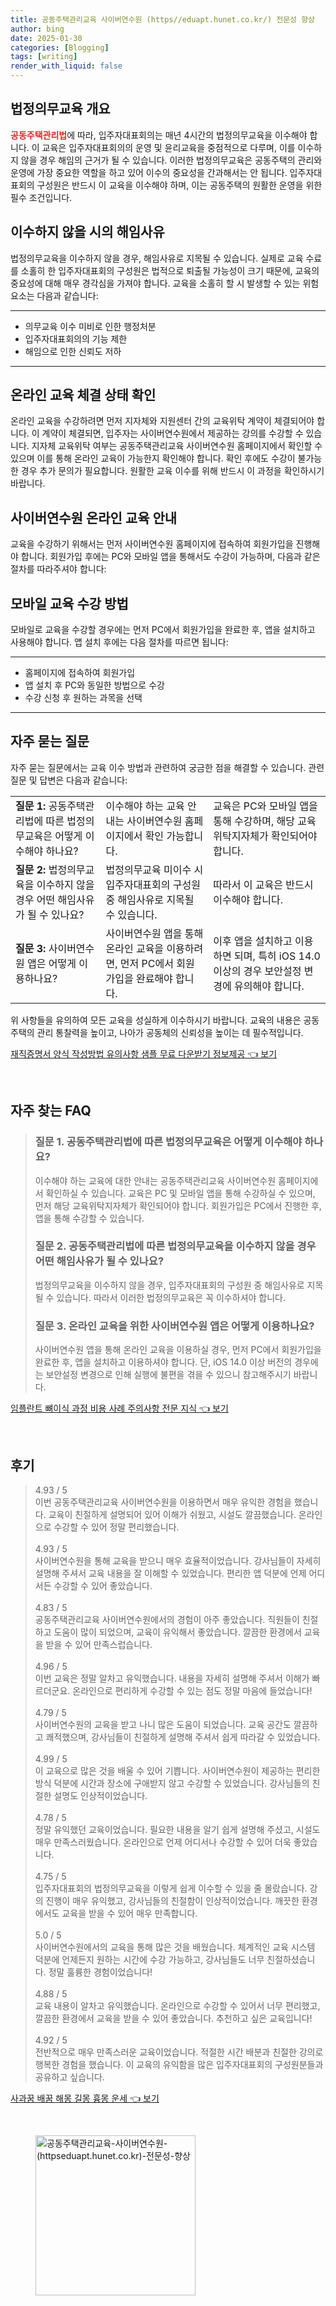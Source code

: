 ```yaml
---
title: 공동주택관리교육 사이버연수원 (https//eduapt.hunet.co.kr/) 전문성 향상
author: bing
date: 2025-01-30
categories: [Blogging]
tags: [writing]
render_with_liquid: false
---
```



<h2 id='법정의무교육 개요'>법정의무교육 개요</h2>

<p><b><span style="color: #ee2323;">공동주택관리법</span></b>에 따라, 입주자대표회의는 매년 4시간의 법정의무교육을 이수해야 합니다. 이 교육은 입주자대표회의의 운영 및 윤리교육을 중점적으로 다루며, 이를 이수하지 않을 경우 해임의 근거가 될 수 있습니다. 이러한 법정의무교육은 공동주택의 관리와 운영에 가장 중요한 역할을 하고 있어 이수의 중요성을 간과해서는 안 됩니다. 입주자대표회의 구성원은 반드시 이 교육을 이수해야 하며, 이는 공동주택의 원활한 운영을 위한 필수 조건입니다.</p>

<h2 id='이수하지 않을 시의 해임사유'>이수하지 않을 시의 해임사유</h2>

<p>법정의무교육을 이수하지 않을 경우, 해임사유로 지목될 수 있습니다. 실제로 교육 수료를 소홀히 한 입주자대표회의 구성원은 법적으로 퇴출될 가능성이 크기 때문에, 교육의 중요성에 대해 매우 경각심을 가져야 합니다. 교육을 소홀히 할 시 발생할 수 있는 위험 요소는 다음과 같습니다:</p>

<hr />

<ul>
    <li>의무교육 이수 미비로 인한 행정처분</li>
    <li>입주자대표회의의 기능 제한</li>
    <li>해임으로 인한 신뢰도 저하</li>
</ul>

<hr />

<h2 id='온라인 교육 체결 상태 확인'>온라인 교육 체결 상태 확인</h2>

<p>온라인 교육을 수강하려면 먼저 지자체와 지원센터 간의 교육위탁 계약이 체결되어야 합니다. 이 계약이 체결되면, 입주자는 사이버연수원에서 제공하는 강의를 수강할 수 있습니다. 지자체 교육위탁 여부는 공동주택관리교육 사이버연수원 홈페이지에서 확인할 수 있으며 이를 통해 온라인 교육이 가능한지 확인해야 합니다. 확인 후에도 수강이 불가능한 경우 추가 문의가 필요합니다. 원활한 교육 이수를 위해 반드시 이 과정을 확인하시기 바랍니다.</p>

<h2 id='사이버연수원 온라인 교육 안내'>사이버연수원 온라인 교육 안내</h2>

<p>교육을 수강하기 위해서는 먼저 사이버연수원 홈페이지에 접속하여 회원가입을 진행해야 합니다. 회원가입 후에는 PC와 모바일 앱을 통해서도 수강이 가능하며, 다음과 같은 절차를 따라주셔야 합니다:</p>

<h2 id='모바일 교육 수강 방법'>모바일 교육 수강 방법</h2>

<p>모바일로 교육을 수강할 경우에는 먼저 PC에서 회원가입을 완료한 후, 앱을 설치하고 사용해야 합니다. 앱 설치 후에는 다음 절차를 따르면 됩니다:</p>

<hr />

<ul>
    <li>홈페이지에 접속하여 회원가입</li>
    <li>앱 설치 후 PC와 동일한 방법으로 수강</li>
    <li>수강 신청 후 원하는 과목을 선택</li>
</ul>

<hr />

<h2 id='자주 묻는 질문'>자주 묻는 질문</h2>

<p>자주 묻는 질문에서는 교육 이수 방법과 관련하여 궁금한 점을 해결할 수 있습니다. 관련 질문 및 답변은 다음과 같습니다:</p>

<table>
    <tr>
        <td><b>질문 1:</b> 공동주택관리법에 따른 법정의무교육은 어떻게 이수해야 하나요?</td>
        <td>이수해야 하는 교육 안내는 사이버연수원 홈페이지에서 확인 가능합니다.</td>
        <td>교육은 PC와 모바일 앱을 통해 수강하며, 해당 교육위탁지자체가 확인되어야 합니다.</td>
    </tr>
    <tr>
        <td><b>질문 2:</b> 법정의무교육을 이수하지 않을 경우 어떤 해임사유가 될 수 있나요?</td>
        <td>법정의무교육 미이수 시 입주자대표회의 구성원 중 해임사유로 지목될 수 있습니다.</td>
        <td>따라서 이 교육은 반드시 이수해야 합니다.</td>
    </tr>
    <tr>
        <td><b>질문 3:</b> 사이버연수원 앱은 어떻게 이용하나요?</td>
        <td>사이버연수원 앱을 통해 온라인 교육을 이용하려면, 먼저 PC에서 회원가입을 완료해야 합니다.</td>
        <td>이후 앱을 설치하고 이용하면 되며, 특히 iOS 14.0 이상의 경우 보안설정 변경에 유의해야 합니다.</td>
    </tr>
</table>

<p>위 사항들을 유의하여 모든 교육을 성실하게 이수하시기 바랍니다. 교육의 내용은 공동주택의 관리 통찰력을 높이고, 나아가 공동체의 신뢰성을 높이는 데 필수적입니다.</p>


<p><a class="click-button" title="재직증명서 양식 작성방법 유의사항 샘플 무료 다운받기 정보제공" href="https://afficreate.github.io/posts/%EC%9E%AC%EC%A7%81%EC%A6%9D%EB%AA%85%EC%84%9C-%EC%96%91%EC%8B%9D-%EC%9E%91%EC%84%B1%EB%B0%A9%EB%B2%95-%EC%9C%A0%EC%9D%98%EC%82%AC%ED%95%AD-%EC%83%98%ED%94%8C-%EB%AC%B4%EB%A3%8C-%EB%8B%A4%EC%9A%B4%EB%B0%9B%EA%B8%B0-%EC%A0%95%EB%B3%B4%EC%A0%9C%EA%B3%B5/" rel="dofollow">재직증명서 양식 작성방법 유의사항 샘플 무료 다운받기 정보제공 👈 보기</a></p><br>
<h2 id='자주_찾는_FAQ'>자주 찾는 FAQ</h2>
<div itemscope="" itemtype="https://schema.org/FAQPage"> 
<blockquote> 
<div itemscope="" itemprop="mainEntity" itemtype="https://schema.org/Question"> 
<h3 itemprop="name">질문 1. 공동주택관리법에 따른 법정의무교육은 어떻게 이수해야 하나요?</h3> 
<div itemscope="" itemprop="acceptedAnswer" itemtype="https://schema.org/Answer"> 
<span itemprop="text"> 
<p>이수해야 하는 교육에 대한 안내는 공동주택관리교육 사이버연수원 홈페이지에서 확인하실 수 있습니다. 교육은 PC 및 모바일 앱을 통해 수강하실 수 있으며, 먼저 해당 교육위탁지자체가 확인되어야 합니다. 회원가입은 PC에서 진행한 후, 앱을 통해 수강할 수 있습니다.</p> 
</span> 
</div> 
</div> 

<div itemscope="" itemprop="mainEntity" itemtype="https://schema.org/Question"> 
<h3 itemprop="name">질문 2. 공동주택관리법에 따른 법정의무교육을 이수하지 않을 경우 어떤 해임사유가 될 수 있나요?</h3> 
<div itemscope="" itemprop="acceptedAnswer" itemtype="https://schema.org/Answer"> 
<span itemprop="text"> 
<p>법정의무교육을 이수하지 않을 경우, 입주자대표회의 구성원 중 해임사유로 지목될 수 있습니다. 따라서 이러한 법정의무교육은 꼭 이수하셔야 합니다.</p> 
</span> 
</div> 
</div> 

<div itemscope="" itemprop="mainEntity" itemtype="https://schema.org/Question"> 
<h3 itemprop="name">질문 3. 온라인 교육을 위한 사이버연수원 앱은 어떻게 이용하나요?</h3> 
<div itemscope="" itemprop="acceptedAnswer" itemtype="https://schema.org/Answer"> 
<span itemprop="text"> 
<p>사이버연수원 앱을 통해 온라인 교육을 이용하실 경우, 먼저 PC에서 회원가입을 완료한 후, 앱을 설치하고 이용하셔야 합니다. 단, iOS 14.0 이상 버전의 경우에는 보안설정 변경으로 인해 실행에 불편을 겪을 수 있으니 참고해주시기 바랍니다.</p> 
</span> 
</div> 
</div> 
</blockquote> 
</div>
<p><a class="click-button" title="임플란트 뼈이식 과정 비용 사례 주의사항 전문 지식" href="https://afficreate.github.io/posts/%EC%9E%84%ED%94%8C%EB%9E%80%ED%8A%B8-%EB%BC%88%EC%9D%B4%EC%8B%9D-%EA%B3%BC%EC%A0%95-%EB%B9%84%EC%9A%A9-%EC%82%AC%EB%A1%80-%EC%A3%BC%EC%9D%98%EC%82%AC%ED%95%AD-%EC%A0%84%EB%AC%B8-%EC%A7%80%EC%8B%9D/" rel="dofollow">임플란트 뼈이식 과정 비용 사례 주의사항 전문 지식 👈 보기</a></p><br>
<h2 id='후기'>후기</h2>
<div itemscope itemtype="https://schema.org/Product">
  <blockquote>
  <div itemprop="review" itemscope itemtype="https://schema.org/Review">
      <div itemprop="reviewRating" itemscope itemtype="https://schema.org/Rating"> <span itemprop="ratingValue">4.93</span> / <span itemprop="bestRating">5</span> </div>
      <span itemprop="reviewBody">이번 공동주택관리교육 사이버연수원을 이용하면서 매우 유익한 경험을 했습니다. 교육이 친절하게 설명되어 있어 이해가 쉬웠고, 시설도 깔끔했습니다. 온라인으로 수강할 수 있어 정말 편리했습니다.</span>
  </div>
  <br>
  <div itemprop="review" itemscope itemtype="https://schema.org/Review">
      <div itemprop="reviewRating" itemscope itemtype="https://schema.org/Rating"> <span itemprop="ratingValue">4.93</span> / <span itemprop="bestRating">5</span> </div>
      <span itemprop="reviewBody">사이버연수원을 통해 교육을 받으니 매우 효율적이었습니다. 강사님들이 자세히 설명해 주셔서 교육 내용을 잘 이해할 수 있었습니다. 편리한 앱 덕분에 언제 어디서든 수강할 수 있어 좋았습니다.</span>
  </div>
  <br>
  <div itemprop="review" itemscope itemtype="https://schema.org/Review">
      <div itemprop="reviewRating" itemscope itemtype="https://schema.org/Rating"> <span itemprop="ratingValue">4.83</span> / <span itemprop="bestRating">5</span> </div>
      <span itemprop="reviewBody">공동주택관리교육 사이버연수원에서의 경험이 아주 좋았습니다. 직원들이 친절하고 도움이 많이 되었으며, 교육이 유익해서 좋았습니다. 깔끔한 환경에서 교육을 받을 수 있어 만족스럽습니다.</span>
  </div>
  <br>
  <div itemprop="review" itemscope itemtype="https://schema.org/Review">
      <div itemprop="reviewRating" itemscope itemtype="https://schema.org/Rating"> <span itemprop="ratingValue">4.96</span> / <span itemprop="bestRating">5</span> </div>
      <span itemprop="reviewBody">이번 교육은 정말 알차고 유익했습니다. 내용을 자세히 설명해 주셔서 이해가 빠르더군요. 온라인으로 편리하게 수강할 수 있는 점도 정말 마음에 들었습니다!</span>
  </div>
  <br>
  <div itemprop="review" itemscope itemtype="https://schema.org/Review">
      <div itemprop="reviewRating" itemscope itemtype="https://schema.org/Rating"> <span itemprop="ratingValue">4.79</span> / <span itemprop="bestRating">5</span> </div>
      <span itemprop="reviewBody">사이버연수원의 교육을 받고 나니 많은 도움이 되었습니다. 교육 공간도 깔끔하고 쾌적했으며, 강사님들이 친절하게 설명해 주셔서 쉽게 따라갈 수 있었습니다.</span>
  </div>
  <br>
  <div itemprop="review" itemscope itemtype="https://schema.org/Review">
      <div itemprop="reviewRating" itemscope itemtype="https://schema.org/Rating"> <span itemprop="ratingValue">4.99</span> / <span itemprop="bestRating">5</span> </div>
      <span itemprop="reviewBody">이 교육으로 많은 것을 배울 수 있어 기쁩니다. 사이버연수원이 제공하는 편리한 방식 덕분에 시간과 장소에 구애받지 않고 수강할 수 있었습니다. 강사님들의 친절한 설명도 인상적이었습니다.</span>
  </div>
  <br>
  <div itemprop="review" itemscope itemtype="https://schema.org/Review">
      <div itemprop="reviewRating" itemscope itemtype="https://schema.org/Rating"> <span itemprop="ratingValue">4.78</span> / <span itemprop="bestRating">5</span> </div>
      <span itemprop="reviewBody">정말 유익했던 교육이었습니다. 필요한 내용을 알기 쉽게 설명해 주셨고, 시설도 매우 만족스러웠습니다. 온라인으로 언제 어디서나 수강할 수 있어 더욱 좋았습니다.</span>
  </div>
  <br>
  <div itemprop="review" itemscope itemtype="https://schema.org/Review">
      <div itemprop="reviewRating" itemscope itemtype="https://schema.org/Rating"> <span itemprop="ratingValue">4.75</span> / <span itemprop="bestRating">5</span> </div>
      <span itemprop="reviewBody">입주자대표회의 법정의무교육을 이렇게 쉽게 이수할 수 있을 줄 몰랐습니다. 강의 진행이 매우 유익했고, 강사님들의 친절함이 인상적이었습니다. 깨끗한 환경에서도 교육을 받을 수 있어 매우 만족합니다.</span>
  </div>
  <br>
  <div itemprop="review" itemscope itemtype="https://schema.org/Review">
      <div itemprop="reviewRating" itemscope itemtype="https://schema.org/Rating"> <span itemprop="ratingValue">5.0</span> / <span itemprop="bestRating">5</span> </div>
      <span itemprop="reviewBody">사이버연수원에서의 교육을 통해 많은 것을 배웠습니다. 체계적인 교육 시스템 덕분에 언제든지 원하는 시간에 수강 가능하고, 강사님들도 너무 친절하셨습니다. 정말 훌륭한 경험이었습니다!</span>
  </div>
  <br>
  <div itemprop="review" itemscope itemtype="https://schema.org/Review">
      <div itemprop="reviewRating" itemscope itemtype="https://schema.org/Rating"> <span itemprop="ratingValue">4.88</span> / <span itemprop="bestRating">5</span> </div>
      <span itemprop="reviewBody">교육 내용이 알차고 유익했습니다. 온라인으로 수강할 수 있어서 너무 편리했고, 깔끔한 환경에서 교육을 받을 수 있어 좋았습니다. 추천하고 싶은 교육입니다!</span>
  </div>
  <br>
  <div itemprop="review" itemscope itemtype="https://schema.org/Review">
      <div itemprop="reviewRating" itemscope itemtype="https://schema.org/Rating"> <span itemprop="ratingValue">4.92</span> / <span itemprop="bestRating">5</span> </div>
      <span itemprop="reviewBody">전반적으로 매우 만족스러운 교육이었습니다. 적절한 시간 배분과 친절한 강의로 행복한 경험을 했습니다. 이 교육의 유익함을 많은 입주자대표회의 구성원분들과 공유하고 싶습니다.</span>
  </div>
  </blockquote>
</div>
<p><a class="click-button" title="사과꿈 배꿈 해몽 길몽 흉몽 운세" href="https://afficreate.github.io/posts/%EC%82%AC%EA%B3%BC%EA%BF%88-%EB%B0%B0%EA%BF%88-%ED%95%B4%EB%AA%BD-%EA%B8%B8%EB%AA%BD-%ED%9D%89%EB%AA%BD-%EC%9A%B4%EC%84%B8/" rel="dofollow">사과꿈 배꿈 해몽 길몽 흉몽 운세 👈 보기</a></p><br>
<figure class="image"><img src="https://afficreate.github.io/assets/img/thumbnail/공동주택관리교육-사이버연수원-(httpseduapt.hunet.co.kr)-전문성-향상.webp" alt="공동주택관리교육-사이버연수원-(httpseduapt.hunet.co.kr)-전문성-향상" width="256" height="256"></figure>